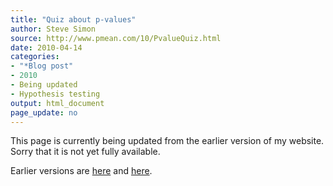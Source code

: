 ```yaml
---
title: "Quiz about p-values"
author: Steve Simon
source: http://www.pmean.com/10/PvalueQuiz.html
date: 2010-04-14
categories:
- "*Blog post"
- 2010
- Being updated
- Hypothesis testing
output: html_document
page_update: no
---
```


This page is currently being updated from the earlier version of my website. Sorry that it is not yet fully available.

<!---More--->

Earlier versions are [here][sim1] and [here][sim2].

[sim1]: http://www.pmean.com/10/PvalueQuiz.html
[sim2]: http://new.pmean.com/p-value-quiz/
